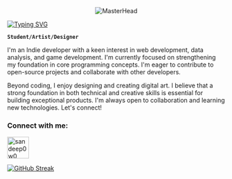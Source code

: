 <div style="text-align: center;">
  <img src="https://media1.tenor.com/m/a6S35wgiCOsAAAAd/deku-java.gif" alt="MasterHead">
</div>

[![Typing SVG](https://readme-typing-svg.demolab.com?font=Product+Sans&size=30&pause=1000&color=FF8E8E&width=435&lines=Hello+there%2C+I'm+Sandeep+%F0%9F%98%B8;Aspiring+Game+Dev)](https://git.io/typing-svg)

**`Student/Artist/Designer`**

I'm an Indie developer with a keen interest in web development, data analysis, and game development. I'm currently focused on strengthening my foundation in core programming concepts. I'm eager to contribute to open-source projects and collaborate with other developers.

Beyond coding, I enjoy designing and creating digital art. I believe that a strong foundation in both technical and creative skills is essential for building exceptional products.
I'm always open to collaboration and learning new technologies. Let's connect!

<h3 align="left">Connect with me:</h3>
<p align="left">
  <a href="https://instagram.com/sandeep0w0" target="blank"><img align="center" src="https://img.icons8.com/?size=100&id=32320&format=png&color=FFFFFF" alt="sandeep0w0" height="50" width="50" /></a>
</p>

[![GitHub Streak](https://streak-stats.demolab.com/?user=273kanna)](https://git.io/streak-stats)
<!--
**273kanna/273kanna** is a ✨ _special_ ✨ repository because its `README.md` (this file) appears on your GitHub profile.

Here are some ideas to get you started:

- 🔭 I’m currently working on ...
- 🌱 I’m currently learning ...
- 👯 I’m looking to collaborate on ...
- 🤔 I’m looking for help with ...
- 💬 Ask me about ...
- 📫 How to reach me: ...
- 😄 Pronouns: ...
- ⚡ Fun fact: ...
-->
